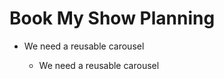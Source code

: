 # Book My Show Planning

<ul>
<li>We need a reusable carousel</li>
<ul>
<li>We need a reusable carousel</li>
</ul>
</ul>
